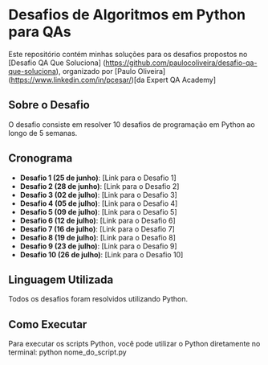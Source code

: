 # Desafios de Algoritmos em Python para QAs

Este repositório contém minhas soluções para os desafios propostos no [Desafio QA Que Soluciona] (https://github.com/paulocoliveira/desafio-qa-que-soluciona), organizado por [Paulo Oliveira] (https://www.linkedin.com/in/pcesar/)[da Expert QA Academy]

## Sobre o Desafio

O desafio consiste em resolver 10 desafios de programação em Python ao longo de 5 semanas.

## Cronograma

- **Desafio 1 (25 de junho)**: [Link para o Desafio 1]
- **Desafio 2 (28 de junho)**: [Link para o Desafio 2]
- **Desafio 3 (02 de julho)**: [Link para o Desafio 3]
- **Desafio 4 (05 de julho)**: [Link para o Desafio 4]
- **Desafio 5 (09 de julho)**: [Link para o Desafio 5]
- **Desafio 6 (12 de julho)**: [Link para o Desafio 6]
- **Desafio 7 (16 de julho)**: [Link para o Desafio 7]
- **Desafio 8 (19 de julho)**: [Link para o Desafio 8]
- **Desafio 9 (23 de julho)**: [Link para o Desafio 9]
- **Desafio 10 (26 de julho)**: [Link para o Desafio 10]

## Linguagem Utilizada

Todos os desafios foram resolvidos utilizando Python.

## Como Executar

Para executar os scripts Python, você pode utilizar o Python diretamente no terminal:
python nome_do_script.py
